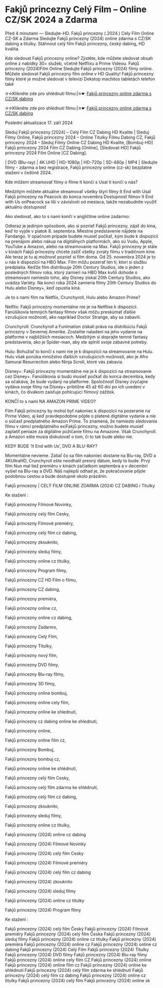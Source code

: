 # Fakjů princezny Celý Film – Online CZ/SK 2024 a Zdarma

Před 4 minutami — Sledujte-HD. Fakjů princezny (.2024.) Cely Film Online CZ-SK a Zdarma
Sledujte Fakjů princezny (2024) online zdarma s CZ/SK dabing a titulky. Stáhnout celý film Fakjů princezny, český dabing, HD kvalita.

Kde sledovat Fakjů princezny online? Zjistěte, kde můžete sledovat obsah online z nabídky 30+ služeb, včetně Netflixu a Prime Videou. Fakjů princezny (2024)Film Online Sledujte Fakjů princezny (2024) filmy online. Můžete sledovat Fakjů princezny film online v HD Quality! Fakjů princezny filmy které je možné sledovat v televizi Dekstop machitos tabletách telefon také

✮✮Klikněte zde pro shlédnutí filmu:|✮☛ [Fakjů princezny online zdarma s CZ/SK dabing](https://crotx.online/sk/movie/1119774/fakju-princezny.github)

✮✮Klikněte zde pro shlédnutí filmu:|✮☛ [Fakjů princezny online zdarma s CZ/SK dabing](https://crotx.online/sk/movie/1119774/fakju-princezny.github)

Poslední aktualizace 17. září 2024


Sleduj Fakjů princezny [2024] – Celý Film CZ Dabing HD Kvalite | Sleduj Filmy Online, Fakjů princezny 2024 – Online Titulky Filmu Dabing CZ, Fakjů princezny 2024 – Sleduj Filmy Online CZ Dabing HD Kvalite, [Bombuj-HD] Fakjů princezny 2024 Film CZ Dabing [Online], [Sledovat-HD] Fakjů princezny 2024 Film Online [CZ Dabing].

| DVD (Blu-ray) | 4K UHD | HD-1080p | HD-720p | SD-480p | MP4 | Sledujte filmy - zdarma a bez registrace, Fakjů princezny online (cz-sk) bezplatné stažení v češtině 2024.

Kde môžem streamovať filmy o filme It končí s Usal It končí u nás?

Medzitým môžete aktuálne streamovať všetky štyri filmy It End with Usal Fakjů princezny na Peacock do konca novembra Dostupnosť filmov It End with Us onPeacock sa líši v závislosti od mesiaca, takže nezabudnite využiť aktuálnu dostupnosť

Ako sledovať, ako to s nami končí v angličtine online zadarmo:

Odteraz je jediným spôsobom, ako si pozrieť Fakjů princezny, zájsť do kina, keď to vyjde v piatok 8. septembra. Miestne predstavenie nájdete na Fandango. V opačnom prípade budete musieť počkať, kým bude k dispozícii na prenájom alebo nákup na digitálnych platformách, ako sú Vudu, Apple, YouTube a Amazon, alebo na streamovanie na Max. Fakjů princezny je stále v kinách Fakjů princezny chcete zažiť všetky zvraty filmu v tradičnom kine. Ale teraz je tu aj možnosť pozrieť si film doma. Od 25. novembra 2024 je to u nás k dispozícii na HBO Max. Film môžu pozerať len tí, ktorí si službu predplatia. Keďže film distribuuje 20th Century Studios, ide o jeden z posledných filmov roka, ktorý zamieri na HBO Max kvôli dohode o streamovaní namiesto toho, aby Disney získal 20th Century Studios, ako uvádza Variety. Na konci roka 2024 zamieria filmy 20th Century Studios do Hulu alebo Disney+, keď opustia kiná.

Je to s nami film na Netflix, Crunchyroll, Hulu alebo Amazon Prime?

Netflix: Fakjů princezny momentálne nie je na Netflixe k dispozícii. Fanúšikovia temných fantasy filmov však môžu preskúmať ďalšie vzrušujúce možnosti, ako napríklad Doctor Strange, aby sa zabavili.

Crunchyroll: Crunchyroll a Funimation získali práva na distribúciu Fakjů princezny v Severnej Amerike. Zostaňte naladení na jeho vydanie na platforme v najbližších mesiacoch. Medzitým si doprajte temné fantasy predstavenia, ako je Spider-man, aby ste splnili svoje zábavné potreby.

Hulu: Bohužiaľ to končí s nami nie je k dispozícii na streamovanie na Hulu. Hulu však ponúka množstvo ďalších vzrušujúcich možností, ako je Afro Samurai Resurrection alebo Ninja Scroll, ktoré vás zabavia.

Disney+: Fakjů princezny momentálne nie je k dispozícii na streamovanie cez Disney+. Fanúšikovia si budú musieť počkať do konca decembra, kedy sa očakáva, že bude vydaný na platforme. Spoločnosť Disney zvyčajne vydáva svoje filmy na Disney+ približne 45 až 60 dní po ich uvedení v kinách, čo divákom zaisťuje pohlcujúci filmový zážitok.

KONČÍ to s nami NA AMAZON PRIME VIDEO?

Film Fakjů princezny by mohol byť nakoniec k dispozícii na pozeranie na Prime Video, aj keď pravdepodobne pôjde o platené digitálne vydanie a nie o súčasť predplatného Amazon Prime. To znamená, že namiesto sledovania filmu v rámci predplatného exiFakjů princezny, možno budete musieť zaplatiť peniaze za digitálne požičanie filmu na Amazone. Však Crunchyroll. a Amazon ešte musia diskutovať o tom, či to tak bude alebo nie.

KEDY BUDE ‘It End with Us’, DVD A BLU-RAY?

Momentálne nevieme. Zatiaľ čo sa film nakoniec dostane na Blu-ray, DVD a 4KUltraHD, Crunchyroll ešte neodhalil presný dátum, kedy to bude. Prvý film Nun mal tiež premiéru v kinách začiatkom septembra a v decembri vyšiel na Blu-ray a DVD. Náš najlepší odhad je, že pokračovanie pôjde podobnou cestou a bude dostupné okolo prázdnin.

Fakjů princezny | CELÝ FILM ONLINE ZDARMA (2024) CZ DABING i Titulky

Ke stažení :

Fakjů princezny Filmové Novinky,

Fakjů princezny celý film Cesky,

Fakjů princezny Filmové premiéry,

Fakjů princezny celý film cz dabing,

Fakjů princezny zkouknito,

Fakjů princezny sleduj filmy,

Fakjů princezny online cz titulky,

Fakjů princezny Program filmy,

Fakjů princezny CZ HD Film o filmu,

Fakjů princezny CZ dabing,

Fakjů princezny premiéra,

Fakjů princezny online cz,

Fakjů princezny online cz dabing,

Fakjů princezny Zadarmo,

Fakjů princezny Celý Film,

Fakjů princezny Titulky,

Fakjů princezny nový film,

Fakjů princezny DVD filmy,

Fakjů princezny Blu-ray filmy,

Fakjů princezny 3D filmy,

Fakjů princezny online bombuj,

Fakjů princezny online cely film,

Fakjů princezny online ke shlednuti,

Fakjů princezny cz dabing online ke shlednuti,

Fakjů princezny online,

Fakjů princezny online film cz,

Fakjů princezny Bombuj,

Fakjů princezny bombuj cz,

Fakjů princezny online ke shlédnutí,

Fakjů princezny celý film Cesky,

Fakjů princezny celý film zdarma ke shlédnutí,

Fakjů princezny celý film cz dabing,

Fakjů princezny zkouknito,

Fakjů princezny sleduj filmy,

Fakjů princezny online cz titulky,

Fakjů princezny (2024) online cz dabing

Fakjů princezny (2024) Filmové Novinky

Fakjů princezny (2024) celý film Cesky

Fakjů princezny (2024) Filmové premiéry

Fakjů princezny (2024) celý film cz dabing

Fakjů princezny (2024) zkouknito

Fakjů princezny (2024) sleduj filmy

Fakjů princezny (2024) online cz titulky

Fakjů princezny (2024) Program filmy

Ke stažení :

Fakjů princezny (2024) celý film Český Fakjů princezny (2024) Filmové premiéry Fakjů princezny (2024) celý film Česka Fakjů princezny (2024) sleduj filmy Fakjů princezny (2024) online cz titulky Fakjů princezny (2024) premiéra Fakjů princezny (2024) online cz Fakjů princezny (2024) online cz dabing Fakjů princezny (2024) Celý Film Fakjů princezny (2024) Titulky Fakjů princezny (2024) DVD filmy Fakjů princezny (2024) Blu-ray filmy Fakjů princezny (2024) online cely film CZ Fakjů princezny (2024) online Fakjů princezny (2024) online film cz Fakjů princezny (2024) online ke shlédnutí Fakjů princezny (2024) celý film zdarma ke shlédnutí Fakjů princezny (2024) celý film cz dabing Fakjů princezny (2024) online cz titulky Fakjů princezny (2024) celý film Fakjů princezny (2024) online sk
